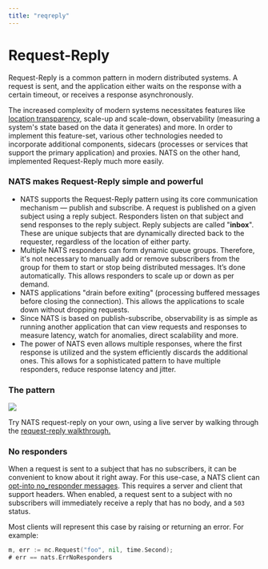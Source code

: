 ```yaml
---
title: "reqreply"
---
```

# Request-Reply

Request-Reply is a common pattern in modern distributed systems. A request is sent, and the application either waits on the response with a certain timeout, or receives a response asynchronously.

The increased complexity of modern systems necessitates features like [location transparency](https://en.wikipedia.org/wiki/Location\_transparency), scale-up and scale-down, observability (measuring a system's state based on the data it generates) and more. In order to implement this feature-set, various other technologies needed to incorporate additional components, sidecars (processes or services that support the primary application) and proxies. NATS on the other hand, implemented Request-Reply much more easily.

### NATS makes Request-Reply simple and powerful

* NATS supports the Request-Reply pattern using its core communication mechanism — publish and subscribe. A request is published on a given subject using a reply subject. Responders listen on that subject and send responses to the reply subject. Reply subjects are called "**inbox**". These are unique subjects that are dynamically directed back to the requester, regardless of the location of either party.
* Multiple NATS responders can form dynamic queue groups. Therefore, it's not necessary to manually add or remove subscribers from the group for them to start or stop being distributed messages. It’s done automatically. This allows responders to scale up or down as per demand.
* NATS applications "drain before exiting" (processing buffered messages before closing the connection). This allows the applications to scale down without dropping requests.
* Since NATS is based on publish-subscribe, observability is as simple as running another application that can view requests and responses to measure latency, watch for anomalies, direct scalability and more.
* The power of NATS even allows multiple responses, where the first response is utilized and the system efficiently discards the additional ones. This allows for a sophisticated pattern to have multiple responders, reduce response latency and jitter.

### The pattern

![](../../../.gitbook/assets/reqrepl.svg)

Try NATS request-reply on your own, using a live server by walking through the [request-reply walkthrough.](reqreply\_walkthrough)

### No responders

When a request is sent to a subject that has no subscribers, it can be convenient to know about it right away. For this use-case, a NATS client can [opt-into no\_responder messages](../../../reference/nats-protocol/nats-protocol/#syntax-1). This requires a server and client that support headers. When enabled, a request sent to a subject with no subscribers will immediately receive a reply that has no body, and a `503` status.

Most clients will represent this case by raising or returning an error. For example:

```go
m, err := nc.Request("foo", nil, time.Second);
# err == nats.ErrNoResponders
```
